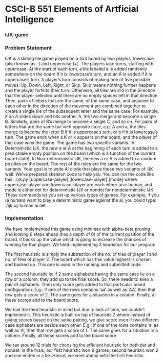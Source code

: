 # CSCI-B 551 Elements of Artficial Intelligence

### IJK-game

### Problem Statement
IJK is a sliding tile game played on a 4x4 board by two players, lowercase (also known as -) and uppercase (+). The players take turns, starting with uppercase. At the start of each turn, a tile labeled a is added randomly somewhere on the board if it is lowercase’s turn, and an A is added if it is uppercase’s turn. A player’s turn consists of making one of ﬁve possible moves: Up, Down, Left, Right, or Skip. Skip means nothing further happens and the player forfeits their turn. Otherwise, all tiles are slid in the direction that the player selected until there are no empty spaces left in that direction. Then, pairs of letters that are the same, of the same case, and adjacent to each other in the direction of the movement are combined together to create a single tile of the subsequent letter and the same case. For example, if an A slides down and hits another A, the two merge and become a single B. Similarly, pairs of B’s merge to become a single C, and so on. For pairs of letters that are the same but with opposite case, e.g. A and a, the tiles merge to become the letter B if it is uppercase’s turn, or b if it is lowercase’s turn. The game ends when a K or k appears on the board, and the player of that case wins the game.
The game has two speciﬁc variants. In Deterministic IJK, the new a or A at the beginning of each turn is added to a predictable empty position on the board (which is a function of the current board state). In Non-deterministic IJK, the new a or A is added to a random position on the board. The rest of the rules are the same for the two variants.
Your goal is to write AI clode that plays these two variants of IJK well. We’ve prepared skeleton code to help you. You can run the code like this:
./ijk.py [uppercase-player] [lowercase-player] [mode]
where uppercase-player and lowercase-player are each either ai or human, and mode is either det for deterministic IJK or nondet for nondeterministic IJK. These commands let you set up various types of games. For example, if you (a human) want to play a deterministic game against the ai, you could type:
./ijk.py human ai det

### Implementation

We have implemented this game using minimax with alpha-beta pruning and looking 6 steps ahead (has a depth of 6) of the current position of the board. It backs up the value which is going to increase the chances of winning for that player. We tried implementing 3 heuristics for our program.

The first heuristic is simply the subtraction of the no. of tiles of player 1 and no. of tiles of player 2. The board which has this value highest is chosen and backed up. This one is used in the running and submitted code.

The second heuristic is: if 2 same alphabets having the same case lie on a row or a column, they add up to the final score. So, there needs to even a pair of alphabets. Then only score gets added to that particular board configuration. E.g.: if one of the rows contains ‘aa’ as well as ‘AA’, then that row gets a score of 2. The same goes for a situation in a column. Finally, all these scores add to the board score. 

We had the third heuristic in mind but due to lack of time, we couldn’t implement it. This heuristic is built on top of heuristic 2 where instead of giving scores based on the same pairing, we give score even if two different case alphabets are beside each other. E.g.: if one of the rows contains ‘a’ as well as ‘A’, then that row gets a score of 1. The same goes for a situation in a column. Finally, all these scores add to the board score.

We ran around 12 trials for choosing the efficient heuristic for both det and nondet. In the trials, our first heuristic won 9 games, second heuristic won 2 and one ended in a tie. Hence, we went ahead with the first heuristic.
